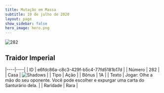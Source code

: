 ```yaml
---
title: Mutação em Massa
subtitle: 10 de julho de 2020
layout: page
show_sidebar: false
hero_image: hero.png
---
```


![282](https://cdn.keyforgegame.com/media/card_front/pt/479_282_9W52QM6RM94X_pt.png)

## Traidor Imperial

|----|----|
| ID | e6fdc86a-c8c3-429f-b5c4-77fd5181b17d |
| Número | 282 |
| Casa | ![Shadows](https://archonarcana.com/images/thumb/e/ee/Shadows.png/22px-Shadows.png "Sombras") |
| Tipo | Ação |
| Bônus | 1A |
| Texto | Jogar: Olhe a mão do seu oponente. Você pode escolher e expurgar uma carta do Santurário dela. |
| Raridade | Rara |
